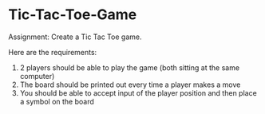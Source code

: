 # Tic-Tac-Toe-Game

Assignment: Create a Tic Tac Toe game.

Here are the requirements:

1. 2 players should be able to play the game (both sitting at the same computer)
2. The board should be printed out every time a player makes a move
3. You should be able to accept input of the player position and then place a symbol on the board
